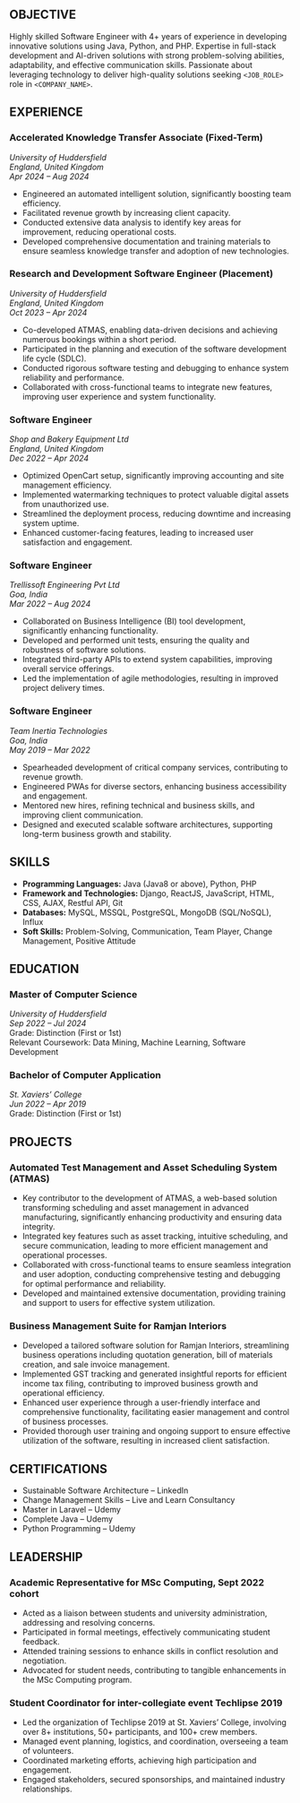 ## OBJECTIVE
Highly skilled Software Engineer with 4+ years of experience in developing innovative solutions using Java, Python, and PHP. Expertise in full-stack development and AI-driven solutions with strong problem-solving abilities, adaptability, and effective communication skills. Passionate about leveraging technology to deliver high-quality solutions seeking `<JOB_ROLE>` role in `<COMPANY_NAME>`.

## EXPERIENCE

### Accelerated Knowledge Transfer Associate (Fixed-Term)
*University of Huddersfield*  
*England, United Kingdom*  
*Apr 2024 – Aug 2024*

- Engineered an automated intelligent solution, significantly boosting team efficiency.
- Facilitated revenue growth by increasing client capacity.
- Conducted extensive data analysis to identify key areas for improvement, reducing operational costs.
- Developed comprehensive documentation and training materials to ensure seamless knowledge transfer and adoption of new technologies.

### Research and Development Software Engineer (Placement)
*University of Huddersfield*  
*England, United Kingdom*  
*Oct 2023 – Apr 2024*

- Co-developed ATMAS, enabling data-driven decisions and achieving numerous bookings within a short period.
- Participated in the planning and execution of the software development life cycle (SDLC).
- Conducted rigorous software testing and debugging to enhance system reliability and performance.
- Collaborated with cross-functional teams to integrate new features, improving user experience and system functionality.

### Software Engineer
*Shop and Bakery Equipment Ltd*  
*England, United Kingdom*  
*Dec 2022 – Apr 2024*

- Optimized OpenCart setup, significantly improving accounting and site management efficiency.
- Implemented watermarking techniques to protect valuable digital assets from unauthorized use.
- Streamlined the deployment process, reducing downtime and increasing system uptime.
- Enhanced customer-facing features, leading to increased user satisfaction and engagement.

### Software Engineer
*Trellissoft Engineering Pvt Ltd*  
*Goa, India*  
*Mar 2022 – Aug 2024*

- Collaborated on Business Intelligence (BI) tool development, significantly enhancing functionality.
- Developed and performed unit tests, ensuring the quality and robustness of software solutions.
- Integrated third-party APIs to extend system capabilities, improving overall service offerings.
- Led the implementation of agile methodologies, resulting in improved project delivery times.

### Software Engineer
*Team Inertia Technologies*  
*Goa, India*  
*May 2019 – Mar 2022*

- Spearheaded development of critical company services, contributing to revenue growth.
- Engineered PWAs for diverse sectors, enhancing business accessibility and engagement.
- Mentored new hires, refining technical and business skills, and improving client communication.
- Designed and executed scalable software architectures, supporting long-term business growth and stability.

## SKILLS

- **Programming Languages:** Java (Java8 or above), Python, PHP
- **Framework and Technologies:** Django, ReactJS, JavaScript, HTML, CSS, AJAX, Restful API, Git
- **Databases:** MySQL, MSSQL, PostgreSQL, MongoDB (SQL/NoSQL), Influx
- **Soft Skills:** Problem-Solving, Communication, Team Player, Change Management, Positive Attitude

## EDUCATION

### Master of Computer Science
*University of Huddersfield*  
*Sep 2022 – Jul 2024*  
Grade: Distinction (First or 1st)  
Relevant Coursework: Data Mining, Machine Learning, Software Development

### Bachelor of Computer Application
*St. Xaviers’ College*  
*Jun 2022 – Apr 2019*  
Grade: Distinction (First or 1st)

## PROJECTS

### Automated Test Management and Asset Scheduling System (ATMAS)

- Key contributor to the development of ATMAS, a web-based solution transforming scheduling and asset management in advanced manufacturing, significantly enhancing productivity and ensuring data integrity.
- Integrated key features such as asset tracking, intuitive scheduling, and secure communication, leading to more efficient management and operational processes.
- Collaborated with cross-functional teams to ensure seamless integration and user adoption, conducting comprehensive testing and debugging for optimal performance and reliability.
- Developed and maintained extensive documentation, providing training and support to users for effective system utilization.

### Business Management Suite for Ramjan Interiors

- Developed a tailored software solution for Ramjan Interiors, streamlining business operations including quotation generation, bill of materials creation, and sale invoice management.
- Implemented GST tracking and generated insightful reports for efficient income tax filing, contributing to improved business growth and operational efficiency.
- Enhanced user experience through a user-friendly interface and comprehensive functionality, facilitating easier management and control of business processes.
- Provided thorough user training and ongoing support to ensure effective utilization of the software, resulting in increased client satisfaction.

## CERTIFICATIONS

- Sustainable Software Architecture – LinkedIn
- Change Management Skills – Live and Learn Consultancy
- Master in Laravel – Udemy
- Complete Java – Udemy
- Python Programming – Udemy

## LEADERSHIP

### Academic Representative for MSc Computing, Sept 2022 cohort

- Acted as a liaison between students and university administration, addressing and resolving concerns.
- Participated in formal meetings, effectively communicating student feedback.
- Attended training sessions to enhance skills in conflict resolution and negotiation.
- Advocated for student needs, contributing to tangible enhancements in the MSc Computing program.

### Student Coordinator for inter-collegiate event Techlipse 2019

- Led the organization of Techlipse 2019 at St. Xaviers’ College, involving over 8+ institutions, 50+ participants, and 100+ crew members.
- Managed event planning, logistics, and coordination, overseeing a team of volunteers.
- Coordinated marketing efforts, achieving high participation and engagement.
- Engaged stakeholders, secured sponsorships, and maintained industry relationships.